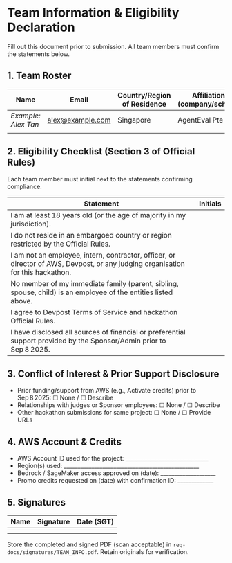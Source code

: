# Team Information & Eligibility Declaration

Fill out this document prior to submission. All team members must confirm the statements below.

## 1. Team Roster

| Name | Email | Country/Region of Residence | Affiliation (company/school) | Role |
| --- | --- | --- | --- | --- |
| _Example: Alex Tan_ | alex@example.com | Singapore | AgentEval Pte Ltd | Product Lead |
|  |  |  |  |  |

## 2. Eligibility Checklist (Section 3 of Official Rules)

Each team member must initial next to the statements confirming compliance.

| Statement | Initials |
| --- | --- |
| I am at least 18 years old (or the age of majority in my jurisdiction). |  |
| I do not reside in an embargoed country or region restricted by the Official Rules. |  |
| I am not an employee, intern, contractor, officer, or director of AWS, Devpost, or any judging organisation for this hackathon. |  |
| No member of my immediate family (parent, sibling, spouse, child) is an employee of the entities listed above. |  |
| I agree to Devpost Terms of Service and hackathon Official Rules. |  |
| I have disclosed all sources of financial or preferential support provided by the Sponsor/Admin prior to Sep 8 2025. |  |

## 3. Conflict of Interest & Prior Support Disclosure

- Prior funding/support from AWS (e.g., Activate credits) prior to Sep 8 2025: ☐ None / ☐ Describe  
- Relationships with judges or Sponsor employees: ☐ None / ☐ Describe  
- Other hackathon submissions for same project: ☐ None / ☐ Provide URLs

## 4. AWS Account & Credits

- AWS Account ID used for the project: ______________________________  
- Region(s) used: _________________________________________________  
- Bedrock / SageMaker access approved on (date): ____________________  
- Promo credits requested on (date) with confirmation ID: _____________

## 5. Signatures

| Name | Signature | Date (SGT) |
| --- | --- | --- |
|  |  |  |
|  |  |  |

Store the completed and signed PDF (scan acceptable) in `req-docs/signatures/TEAM_INFO.pdf`. Retain originals for verification.
